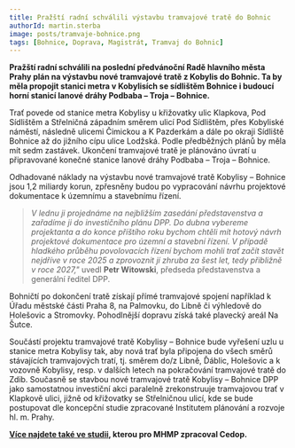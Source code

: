 ```yaml
---
title: Pražští radní schválili výstavbu tramvajové tratě do Bohnic
authorId: martin.sterba
image: posts/tramvaje-bohnice.png
tags: [Bohnice, Doprava, Magistrát, Tramvaj do Bohnic]
---
```


**Pražští radní schválili na poslední předvánoční Radě hlavního města Prahy plán na výstavbu nové tramvajové tratě z Kobylis do Bohnic. Ta by měla propojit stanici metra v Kobylisích se sídlištěm Bohnice i budoucí horní stanicí lanové dráhy Podbaba – Troja – Bohnice.**

Trať povede od stanice metra Kobylisy u křižovatky ulic Klapkova, Pod Sídlištěm a Střelničná západním směrem ulicí Pod Sídlištěm, přes Kobyliské náměstí, následně ulicemi Čimickou a K Pazderkám a dále po okraji Sídliště Bohnice až do jižního cípu ulice Lodžská. Podle předběžných plánů by měla mít sedm zastávek. Ukončení tramvajové tratě je plánováno úvratí u připravované konečné stanice lanové dráhy Podbaba – Troja – Bohnice.

Odhadované náklady na výstavbu nové tramvajové tratě Kobylisy – Bohnice jsou 1,2 miliardy korun, zpřesněny budou po vypracování návrhu projektové dokumentace k územnímu a stavebnímu řízení.

> *V lednu ji projednáme na nejbližším zasedání představenstva a zařadíme ji do investičního plánu DPP. Do dubna vybereme projektanta a do konce příštího roku bychom chtěli mít hotový návrh projektové dokumentace pro územní a stavební řízení. V případě hladkého průběhu povolovacích řízení bychom mohli trať začít stavět nejdříve v roce 2025 a zprovoznit jí zhruba za šest let, tedy přibližně v roce 2027,"* uvedl **Petr Witowski**, předseda představenstva a generální ředitel DPP.

Bohničtí po dokončení tratě získají přímé tramvajové spojení například k Úřadu městské části Praha 8, na Palmovku, do Libně či výhledově do Holešovic a Stromovky. Pohodlnější dopravu získá také plavecký areál Na Šutce.

Součástí projektu tramvajové tratě Kobylisy – Bohnice bude vyřešení uzlu u stanice metra Kobylisy tak, aby nová trať byla připojena do všech směrů stávajících tramvajových tratí, tj. směrem do/z Libně, Ďáblic, Holešovic a k vozovně Kobylisy, resp. v dalších letech na pokračování tramvajové tratě do Zdib. Současně se stavbou nové tramvajové tratě Kobylisy – Bohnice DPP jako samostatnou investiční akci paralelně zrekonstruuje tramvajovou trať v Klapkově ulici, jižně od křižovatky se Střelničnou ulicí, kde se bude postupovat dle koncepční studie zpracované Institutem plánování a rozvoje hl. m. Prahy.

**[Více najdete také ve studii](https://www.praha8.cz/file/ojY/Tramvajova-trat-Kobylisy-Bohnice.pdf), kterou pro MHMP zpracoval Cedop.**
